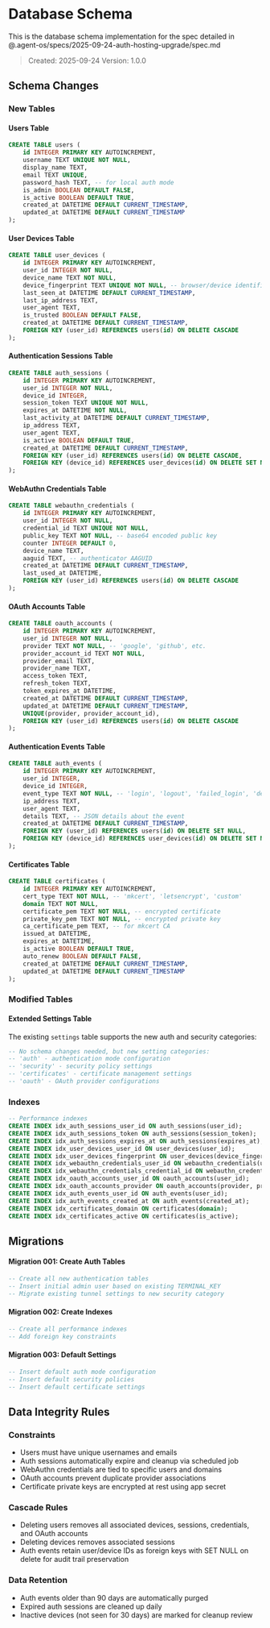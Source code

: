 # Database Schema

This is the database schema implementation for the spec detailed in @.agent-os/specs/2025-09-24-auth-hosting-upgrade/spec.md

> Created: 2025-09-24
> Version: 1.0.0

## Schema Changes

### New Tables

#### Users Table

```sql
CREATE TABLE users (
    id INTEGER PRIMARY KEY AUTOINCREMENT,
    username TEXT UNIQUE NOT NULL,
    display_name TEXT,
    email TEXT UNIQUE,
    password_hash TEXT, -- for local auth mode
    is_admin BOOLEAN DEFAULT FALSE,
    is_active BOOLEAN DEFAULT TRUE,
    created_at DATETIME DEFAULT CURRENT_TIMESTAMP,
    updated_at DATETIME DEFAULT CURRENT_TIMESTAMP
);
```

#### User Devices Table

```sql
CREATE TABLE user_devices (
    id INTEGER PRIMARY KEY AUTOINCREMENT,
    user_id INTEGER NOT NULL,
    device_name TEXT NOT NULL,
    device_fingerprint TEXT UNIQUE NOT NULL, -- browser/device identification
    last_seen_at DATETIME DEFAULT CURRENT_TIMESTAMP,
    last_ip_address TEXT,
    user_agent TEXT,
    is_trusted BOOLEAN DEFAULT FALSE,
    created_at DATETIME DEFAULT CURRENT_TIMESTAMP,
    FOREIGN KEY (user_id) REFERENCES users(id) ON DELETE CASCADE
);
```

#### Authentication Sessions Table

```sql
CREATE TABLE auth_sessions (
    id INTEGER PRIMARY KEY AUTOINCREMENT,
    user_id INTEGER NOT NULL,
    device_id INTEGER,
    session_token TEXT UNIQUE NOT NULL,
    expires_at DATETIME NOT NULL,
    last_activity_at DATETIME DEFAULT CURRENT_TIMESTAMP,
    ip_address TEXT,
    user_agent TEXT,
    is_active BOOLEAN DEFAULT TRUE,
    created_at DATETIME DEFAULT CURRENT_TIMESTAMP,
    FOREIGN KEY (user_id) REFERENCES users(id) ON DELETE CASCADE,
    FOREIGN KEY (device_id) REFERENCES user_devices(id) ON DELETE SET NULL
);
```

#### WebAuthn Credentials Table

```sql
CREATE TABLE webauthn_credentials (
    id INTEGER PRIMARY KEY AUTOINCREMENT,
    user_id INTEGER NOT NULL,
    credential_id TEXT UNIQUE NOT NULL,
    public_key TEXT NOT NULL, -- base64 encoded public key
    counter INTEGER DEFAULT 0,
    device_name TEXT,
    aaguid TEXT, -- authenticator AAGUID
    created_at DATETIME DEFAULT CURRENT_TIMESTAMP,
    last_used_at DATETIME,
    FOREIGN KEY (user_id) REFERENCES users(id) ON DELETE CASCADE
);
```

#### OAuth Accounts Table

```sql
CREATE TABLE oauth_accounts (
    id INTEGER PRIMARY KEY AUTOINCREMENT,
    user_id INTEGER NOT NULL,
    provider TEXT NOT NULL, -- 'google', 'github', etc.
    provider_account_id TEXT NOT NULL,
    provider_email TEXT,
    provider_name TEXT,
    access_token TEXT,
    refresh_token TEXT,
    token_expires_at DATETIME,
    created_at DATETIME DEFAULT CURRENT_TIMESTAMP,
    updated_at DATETIME DEFAULT CURRENT_TIMESTAMP,
    UNIQUE(provider, provider_account_id),
    FOREIGN KEY (user_id) REFERENCES users(id) ON DELETE CASCADE
);
```

#### Authentication Events Table

```sql
CREATE TABLE auth_events (
    id INTEGER PRIMARY KEY AUTOINCREMENT,
    user_id INTEGER,
    device_id INTEGER,
    event_type TEXT NOT NULL, -- 'login', 'logout', 'failed_login', 'device_registered', 'webauthn_registered', etc.
    ip_address TEXT,
    user_agent TEXT,
    details TEXT, -- JSON details about the event
    created_at DATETIME DEFAULT CURRENT_TIMESTAMP,
    FOREIGN KEY (user_id) REFERENCES users(id) ON DELETE SET NULL,
    FOREIGN KEY (device_id) REFERENCES user_devices(id) ON DELETE SET NULL
);
```

#### Certificates Table

```sql
CREATE TABLE certificates (
    id INTEGER PRIMARY KEY AUTOINCREMENT,
    cert_type TEXT NOT NULL, -- 'mkcert', 'letsencrypt', 'custom'
    domain TEXT NOT NULL,
    certificate_pem TEXT NOT NULL, -- encrypted certificate
    private_key_pem TEXT NOT NULL, -- encrypted private key
    ca_certificate_pem TEXT, -- for mkcert CA
    issued_at DATETIME,
    expires_at DATETIME,
    is_active BOOLEAN DEFAULT TRUE,
    auto_renew BOOLEAN DEFAULT FALSE,
    created_at DATETIME DEFAULT CURRENT_TIMESTAMP,
    updated_at DATETIME DEFAULT CURRENT_TIMESTAMP
);
```

### Modified Tables

#### Extended Settings Table

The existing `settings` table supports the new auth and security categories:

```sql
-- No schema changes needed, but new setting categories:
-- 'auth' - authentication mode configuration
-- 'security' - security policy settings
-- 'certificates' - certificate management settings
-- 'oauth' - OAuth provider configurations
```

### Indexes

```sql
-- Performance indexes
CREATE INDEX idx_auth_sessions_user_id ON auth_sessions(user_id);
CREATE INDEX idx_auth_sessions_token ON auth_sessions(session_token);
CREATE INDEX idx_auth_sessions_expires_at ON auth_sessions(expires_at);
CREATE INDEX idx_user_devices_user_id ON user_devices(user_id);
CREATE INDEX idx_user_devices_fingerprint ON user_devices(device_fingerprint);
CREATE INDEX idx_webauthn_credentials_user_id ON webauthn_credentials(user_id);
CREATE INDEX idx_webauthn_credentials_credential_id ON webauthn_credentials(credential_id);
CREATE INDEX idx_oauth_accounts_user_id ON oauth_accounts(user_id);
CREATE INDEX idx_oauth_accounts_provider ON oauth_accounts(provider, provider_account_id);
CREATE INDEX idx_auth_events_user_id ON auth_events(user_id);
CREATE INDEX idx_auth_events_created_at ON auth_events(created_at);
CREATE INDEX idx_certificates_domain ON certificates(domain);
CREATE INDEX idx_certificates_active ON certificates(is_active);
```

## Migrations

#### Migration 001: Create Auth Tables

```sql
-- Create all new authentication tables
-- Insert initial admin user based on existing TERMINAL_KEY
-- Migrate existing tunnel settings to new security category
```

#### Migration 002: Create Indexes

```sql
-- Create all performance indexes
-- Add foreign key constraints
```

#### Migration 003: Default Settings

```sql
-- Insert default auth mode configuration
-- Insert default security policies
-- Insert default certificate settings
```

## Data Integrity Rules

### Constraints

- Users must have unique usernames and emails
- Auth sessions automatically expire and cleanup via scheduled job
- WebAuthn credentials are tied to specific users and domains
- OAuth accounts prevent duplicate provider associations
- Certificate private keys are encrypted at rest using app secret

### Cascade Rules

- Deleting users removes all associated devices, sessions, credentials, and OAuth accounts
- Deleting devices removes associated sessions
- Auth events retain user/device IDs as foreign keys with SET NULL on delete for audit trail preservation

### Data Retention

- Auth events older than 90 days are automatically purged
- Expired auth sessions are cleaned up daily
- Inactive devices (not seen for 30 days) are marked for cleanup review
